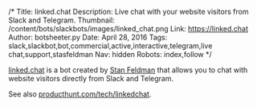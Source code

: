 /*
Title: linked.chat
Description: Live chat with your website visitors from Slack and Telegram.
Thumbnail: /content/bots/slackbots/images/linked_chat.png
Link: https://linked.chat
Author: botsheeter.py
Date: April 28, 2016
Tags: slack,slackbot,bot,commercial,active,interactive,telegram,live chat,support,stasfeldman
Nav: hidden
Robots: index,follow
*/

[linked.chat](https://linked.chat) is a bot created by [Stan Feldman](https://twitter.com/stasfeldman) that allows you to chat with website visitors directly from Slack and Telegram.

See also [producthunt.com/tech/linkedchat](https://www.producthunt.com/tech/linkedchat).
